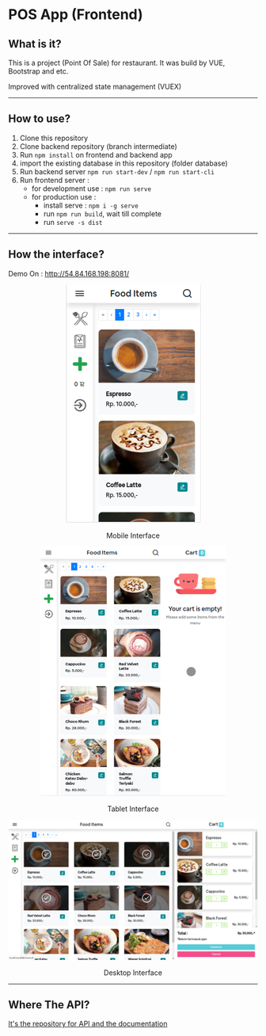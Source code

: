 # POS App (Frontend)

## What is it?
This is a project (Point Of Sale) for restaurant. It was build by VUE, Bootstrap and etc.

Improved with centralized state management (VUEX)

---
## How to use?
1. Clone this repository
2. Clone backend repository (branch intermediate)
3. Run `npm install` on frontend and backend app
4. import the existing database in this repository (folder database)
5. Run backend server `npm run start-dev` / `npm run start-cli`
6. Run frontend server : 
   - for development use : `npm run serve`
   - for production use : 
        - install serve : `npm i -g serve`
        - run `npm run build`, wait till complete
        - run `serve -s dist`
---

## How the interface?
Demo On : http://54.84.168.198:8081/

<p align="center">
  <img src="./docs/image3.png">
  <p  align="center">Mobile Interface</p>
</p>
<p align="center">
  <img src="./docs/image2.png">
    <p  align="center">Tablet Interface</p>
</p>
<p align="center">
  <img src="./docs/image1.png">
  <p align="center">Desktop Interface</p>
</p>

---

## Where The API?
[It's the repository for API and the documentation](https://github.com/RZID/Week4-beginBackEnd/tree/intermediate)

